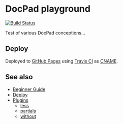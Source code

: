 # DocPad playground

[![Build Status](https://travis-ci.org/ukoloff/docpad.ukoloff.tk.svg?branch=master)](https://travis-ci.org/ukoloff/docpad.ukoloff.tk)

Test of various DocPad conceptions...

## Deploy

Deployed to [GitHub Pages](https://pages.github.com/) using [Travis CI](https://travis-ci.org/)
as [CNAME](/src/static/CNAME).

## See also

  * [Beginner Guide](http://docpad.org/docs/begin)
  * [Deploy](http://docpad.org/docs/deploy)
  * [Plugins](http://docpad.org/docs/plugins)
    - [less](https://github.com/docpad/docpad-plugin-less/)
    - [partials](https://github.com/docpad/docpad-plugin-partials/)
    - [without](https://github.com/ukoloff/docpad-plugin-without)
